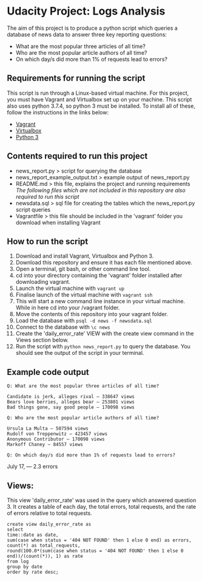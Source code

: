 # Udacity Project: Logs Analysis

The aim of this project is to produce a python script which queries a database of news data to answer three key reporting questions: 
* What are the most popular three articles of all time?
* Who are the most popular article authors of all time?
* On which day/s did more than 1% of requests lead to errors?

## Requirements for running the script

This script is run through a Linux-based virtual machine. For this project, you must have Vagrant and Virtualbox set up on your machine. This script also uses python 3.7.4, so python 3 must be installed. To install all of these, follow the instructions in the links below:

* [Vagrant](https://www.vagrantup.com/downloads.html)
* [Virtualbox](https://www.virtualbox.org/wiki/Download_Old_Builds_5_1)
* [Python 3](https://www.python.org/downloads/)

## Contents required to run this project
* news_report.py > script for querying the database
* news_report_example_output.txt > example output of news_report.py
* README.md > this file, explains the project and running requirements
_The following files which are not included in this repository are also required to run this script_
* newsdata.sql > sql file for creating the tables which the news_report.py script queries
* Vagrantfile > this file should be included in the 'vagrant' folder you download when installing Vagrant

## How to run the script

1. Download and install Vagrant, Virtualbox and Python 3.
2. Download this repository and ensure it has each file mentioned above.
3. Open a terminal, git bash, or other command line tool.
4. cd into your directory containing the 'vagrant' folder installed after downloading vagrant.
5. Launch the virtual machine with `vagrant up`
6. Finalise launch of the virtual machine with `vagrant ssh`
7. This will start a new command line instance in your virtual machine. While in here cd into your /vagrant folder.
8. Move the contents of this repository into your vagrant folder.
9. Load the database with `psql -d news -f newsdata.sql`
10. Connect to the database with `\c news`
11. Create the 'daily_error_rate' VIEW with the create view command in the Views section below.
11. Run the script with `python news_report.py` to query the database. You should see the output of the script in your terminal.

## Example code output

```
Q: What are the most popular three articles of all time?

Candidate is jerk, alleges rival — 338647 views
Bears love berries, alleges bear — 253801 views
Bad things gone, say good people — 170098 views

Q: Who are the most popular article authors of all time?

Ursula La Multa — 507594 views
Rudolf von Treppenwitz — 423457 views
Anonymous Contributor — 170098 views
Markoff Chaney — 84557 views

Q: On which day/s did more than 1% of requests lead to errors?
```

July 17, — 2.3 errors

## Views:

This view 'daily_error_rate' was used in the query which answered question 3. It creates a table of each day, the total errors, total requests, and the rate of errors relative to total requests.

```
create view daily_error_rate as 
select 
time::date as date,
sum(case when status = '404 NOT FOUND' then 1 else 0 end) as errors,
count(*) as total_requests,
round(100.0*(sum(case when status = '404 NOT FOUND' then 1 else 0 end))/(count(*)), 1) as rate
from log
group by date
order by rate desc;
```
